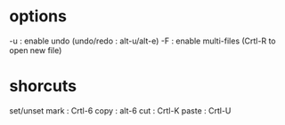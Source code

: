# options

-u : enable undo (undo/redo : alt-u/alt-e)
-F : enable multi-files (Crtl-R to open new file)


# shorcuts

set/unset mark : Crtl-6
copy : alt-6
cut : Crtl-K
paste : Crtl-U
